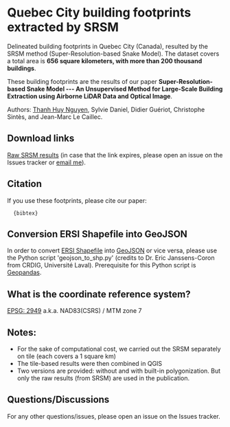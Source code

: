 # Quebec City building footprints extracted by SRSM 
Delineated building footprints in Quebec City (Canada), resulted by the SRSM method (Super-Resolution-based Snake Model). The dataset covers a total area is **656 square kilometers, with more than 200 thousand buildings**.

These building footprints are the results of our paper **Super-Resolution-based Snake Model --- An Unsupervised Method for Large-Scale Building Extraction using Airborne LiDAR Data and Optical Image**.

Authors: [Thanh Huy Nguyen](mailto:nthuy190991@gmail.com), Sylvie Daniel, Didier Guériot, Christophe Sintès, and Jean-Marc Le Caillec.

## Download links
[Raw SRSM results]()
(in case that the link expires, please open an issue on the Issues tracker or [email me](mailto:nthuy190991@gmail.com)).

## Citation
If you use these footprints, please cite our paper:
```
  {bibtex}
```

## Conversion ERSI Shapefile into GeoJSON
In order to convert [ERSI Shapefile](https://www.esri.com/library/whitepapers/pdfs/shapefile.pdf) into [GeoJSON](https://geojson.org) or vice versa, please use the Python script 'geojson_to_shp.py' (credits to Dr. Eric Janssens-Coron from CRDIG, Université Laval). Prerequisite for this Python script is [Geopandas](https://geopandas.org).

## What is the coordinate reference system?
[EPSG: 2949](https://epsg.io/2949) a.k.a. NAD83(CSRS) / MTM zone 7

## Notes:
- For the sake of computational cost, we carried out the SRSM separately on tile (each covers a 1 square km)
- The tile-based results were then combined in QGIS
- Two versions are provided: without and with built-in polygonization. But only the raw results (from SRSM) are used in the publication.

## Questions/Discussions
For any other questions/issues, please open an issue on the Issues tracker.
